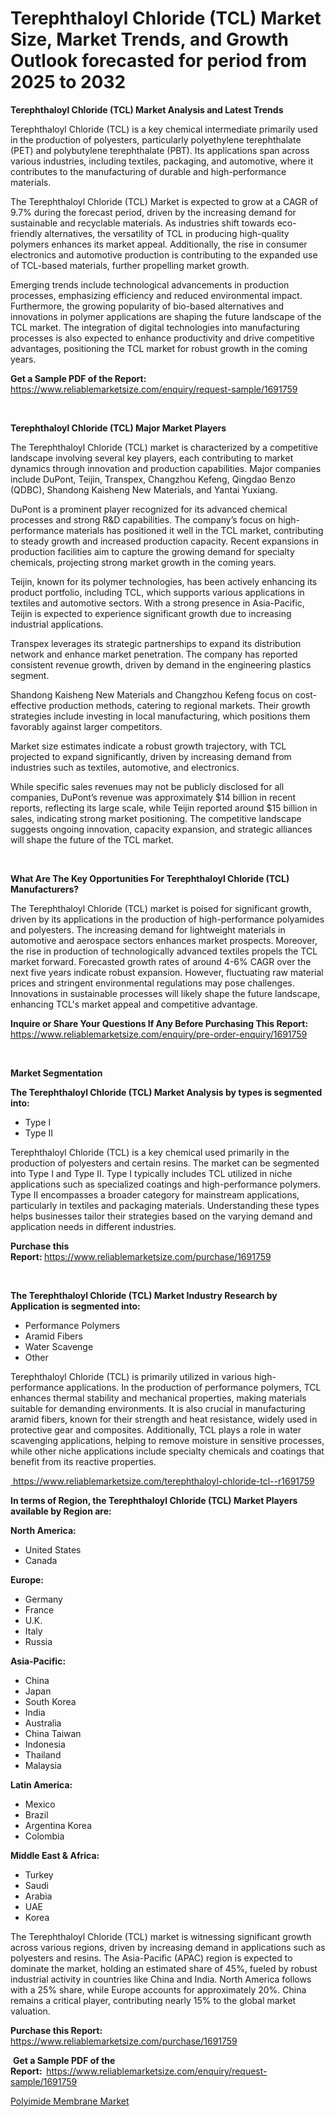 <p><h1>Terephthaloyl Chloride (TCL) Market Size, Market Trends, and Growth Outlook forecasted for period from 2025 to 2032</h1></p><p><strong>Terephthaloyl Chloride (TCL) Market Analysis and Latest Trends</strong></p>
<p><p>Terephthaloyl Chloride (TCL) is a key chemical intermediate primarily used in the production of polyesters, particularly polyethylene terephthalate (PET) and polybutylene terephthalate (PBT). Its applications span across various industries, including textiles, packaging, and automotive, where it contributes to the manufacturing of durable and high-performance materials.</p><p>The Terephthaloyl Chloride (TCL) Market is expected to grow at a CAGR of 9.7% during the forecast period, driven by the increasing demand for sustainable and recyclable materials. As industries shift towards eco-friendly alternatives, the versatility of TCL in producing high-quality polymers enhances its market appeal. Additionally, the rise in consumer electronics and automotive production is contributing to the expanded use of TCL-based materials, further propelling market growth.</p><p>Emerging trends include technological advancements in production processes, emphasizing efficiency and reduced environmental impact. Furthermore, the growing popularity of bio-based alternatives and innovations in polymer applications are shaping the future landscape of the TCL market. The integration of digital technologies into manufacturing processes is also expected to enhance productivity and drive competitive advantages, positioning the TCL market for robust growth in the coming years.</p></p>
<p><strong>Get a Sample PDF of the Report:&nbsp;</strong> <a href="https://www.reliablemarketsize.com/enquiry/request-sample/1691759?utm_campaign=2946&utm_medium=2&utm_source=Github&utm_content=ia&utm_term=27032025&utm_id=terephthaloyl-chloride-tcl">https://www.reliablemarketsize.com/enquiry/request-sample/1691759</a></p>
<p>&nbsp;</p>
<p><strong>Terephthaloyl Chloride (TCL) Major Market Players</strong></p>
<p><p>The Terephthaloyl Chloride (TCL) market is characterized by a competitive landscape involving several key players, each contributing to market dynamics through innovation and production capabilities. Major companies include DuPont, Teijin, Transpex, Changzhou Kefeng, Qingdao Benzo (QDBC), Shandong Kaisheng New Materials, and Yantai Yuxiang. </p><p>DuPont is a prominent player recognized for its advanced chemical processes and strong R&D capabilities. The company’s focus on high-performance materials has positioned it well in the TCL market, contributing to steady growth and increased production capacity. Recent expansions in production facilities aim to capture the growing demand for specialty chemicals, projecting strong market growth in the coming years.</p><p>Teijin, known for its polymer technologies, has been actively enhancing its product portfolio, including TCL, which supports various applications in textiles and automotive sectors. With a strong presence in Asia-Pacific, Teijin is expected to experience significant growth due to increasing industrial applications.</p><p>Transpex leverages its strategic partnerships to expand its distribution network and enhance market penetration. The company has reported consistent revenue growth, driven by demand in the engineering plastics segment.</p><p>Shandong Kaisheng New Materials and Changzhou Kefeng focus on cost-effective production methods, catering to regional markets. Their growth strategies include investing in local manufacturing, which positions them favorably against larger competitors.</p><p>Market size estimates indicate a robust growth trajectory, with TCL projected to expand significantly, driven by increasing demand from industries such as textiles, automotive, and electronics.</p><p>While specific sales revenues may not be publicly disclosed for all companies, DuPont’s revenue was approximately $14 billion in recent reports, reflecting its large scale, while Teijin reported around $15 billion in sales, indicating strong market positioning. The competitive landscape suggests ongoing innovation, capacity expansion, and strategic alliances will shape the future of the TCL market.</p></p>
<p>&nbsp;</p>
<p><strong>What Are The Key Opportunities For Terephthaloyl Chloride (TCL) Manufacturers?</strong></p>
<p><p>The Terephthaloyl Chloride (TCL) market is poised for significant growth, driven by its applications in the production of high-performance polyamides and polyesters. The increasing demand for lightweight materials in automotive and aerospace sectors enhances market prospects. Moreover, the rise in production of technologically advanced textiles propels the TCL market forward. Forecasted growth rates of around 4-6% CAGR over the next five years indicate robust expansion. However, fluctuating raw material prices and stringent environmental regulations may pose challenges. Innovations in sustainable processes will likely shape the future landscape, enhancing TCL's market appeal and competitive advantage.</p></p>
<p><strong>Inquire or Share Your Questions If Any Before Purchasing This Report:</strong> <a href="https://www.reliablemarketsize.com/enquiry/pre-order-enquiry/1691759?utm_campaign=2946&utm_medium=2&utm_source=Github&utm_content=ia&utm_term=27032025&utm_id=terephthaloyl-chloride-tcl">https://www.reliablemarketsize.com/enquiry/pre-order-enquiry/1691759</a></p>
<p>&nbsp;</p>
<p><strong>Market Segmentation</strong></p>
<p><strong>The Terephthaloyl Chloride (TCL) Market Analysis by types is segmented into:</strong></p>
<p><ul><li>Type I</li><li>Type II</li></ul></p>
<p><p>Terephthaloyl Chloride (TCL) is a key chemical used primarily in the production of polyesters and certain resins. The market can be segmented into Type I and Type II. Type I typically includes TCL utilized in niche applications such as specialized coatings and high-performance polymers. Type II encompasses a broader category for mainstream applications, particularly in textiles and packaging materials. Understanding these types helps businesses tailor their strategies based on the varying demand and application needs in different industries.</p></p>
<p><strong>Purchase this Report:&nbsp;</strong><a href="https://www.reliablemarketsize.com/purchase/1691759?utm_campaign=2946&utm_medium=2&utm_source=Github&utm_content=ia&utm_term=27032025&utm_id=terephthaloyl-chloride-tcl">https://www.reliablemarketsize.com/purchase/1691759</a></p>
<p>&nbsp;</p>
<p><strong>The Terephthaloyl Chloride (TCL) Market Industry Research by Application is segmented into:</strong></p>
<p><ul><li>Performance Polymers</li><li>Aramid Fibers</li><li>Water Scavenge</li><li>Other</li></ul></p>
<p><p>Terephthaloyl Chloride (TCL) is primarily utilized in various high-performance applications. In the production of performance polymers, TCL enhances thermal stability and mechanical properties, making materials suitable for demanding environments. It is also crucial in manufacturing aramid fibers, known for their strength and heat resistance, widely used in protective gear and composites. Additionally, TCL plays a role in water scavenging applications, helping to remove moisture in sensitive processes, while other niche applications include specialty chemicals and coatings that benefit from its reactive properties.</p></p>
<p><a href="https://www.reliablemarketsize.com/terephthaloyl-chloride-tcl--r1691759?utm_campaign=2946&utm_medium=2&utm_source=Github&utm_content=ia&utm_term=27032025&utm_id=terephthaloyl-chloride-tcl">&nbsp;https://www.reliablemarketsize.com/terephthaloyl-chloride-tcl--r1691759</a></p>
<p><strong>In terms of Region, the Terephthaloyl Chloride (TCL) Market Players available by Region are:</strong></p>
<p>
    <p> <strong> North America: </strong>
        <ul>
            <li>United States</li>
            <li>Canada</li>
        </ul>
        </p> 
    <p> <strong> Europe: </strong>
        <ul>
            <li>Germany</li>
            <li>France</li>
            <li>U.K.</li>
            <li>Italy</li>
            <li>Russia</li>
        </ul>
        </p> 
    <p> <strong> Asia-Pacific: </strong>
        <ul>
            <li>China</li>
            <li>Japan</li>
            <li>South Korea</li>
            <li>India</li>
            <li>Australia</li>
            <li>China Taiwan</li>
            <li>Indonesia</li>
            <li>Thailand</li>
            <li>Malaysia</li>
        </ul>
        </p> 
    <p> <strong> Latin America: </strong>
        <ul>
            <li>Mexico</li>
            <li>Brazil</li>
            <li>Argentina Korea</li>
            <li>Colombia</li>
        </ul>
        </p> 
    <p> <strong> Middle East & Africa: </strong>
        <ul>
            <li>Turkey</li>
            <li>Saudi</li>
            <li>Arabia</li>
            <li>UAE</li>
            <li>Korea</li>
        </ul>
    </p>
    </p>
<p><p>The Terephthaloyl Chloride (TCL) market is witnessing significant growth across various regions, driven by increasing demand in applications such as polyesters and resins. The Asia-Pacific (APAC) region is expected to dominate the market, holding an estimated share of 45%, fueled by robust industrial activity in countries like China and India. North America follows with a 25% share, while Europe accounts for approximately 20%. China remains a critical player, contributing nearly 15% to the global market valuation.</p></p>
<p><strong>Purchase this Report: </strong><a href="https://www.reliablemarketsize.com/purchase/1691759?utm_campaign=2946&utm_medium=2&utm_source=Github&utm_content=ia&utm_term=27032025&utm_id=terephthaloyl-chloride-tcl">https://www.reliablemarketsize.com/purchase/1691759</a></p>
<p>&nbsp;<strong>Get a Sample PDF of the Report:&nbsp;&nbsp;</strong><a href="https://www.reliablemarketsize.com/enquiry/request-sample/1691759?utm_campaign=2946&utm_medium=2&utm_source=Github&utm_content=ia&utm_term=27032025&utm_id=terephthaloyl-chloride-tcl">https://www.reliablemarketsize.com/enquiry/request-sample/1691759</a></p>
<p><strong></strong></p>
<p><p><a href="https://github.com/saroarmaicky/Market-Research-Report-List-1/blob/main/polyimide-membrane-market.md?utm_campaign=2946&utm_medium=2&utm_source=Github&utm_content=ia&utm_term=27032025&utm_id=terephthaloyl-chloride-tcl">Polyimide Membrane Market</a></p></p>